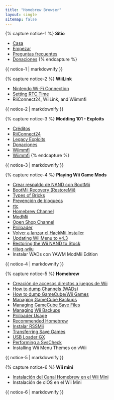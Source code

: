 ```yaml
---
title: "Homebrew Browser"
layout: single
sitemap: false
---
```


{% capture notice-1 %}
**Sitio**
+ [Casa](/)
+ [Empezar](get-started)
+ [Preguntas frecuentes](faq)
+ [Donaciones](donations)
{% endcapture %}
<div class="notice--info">{{ notice-1 | markdownify }}</div>

{% capture notice-2 %}
**WiiLink**
+ [Nintendo Wi-Fi Connection](wiimmfi)
+ [Setting RTC Time](wiiconnect24#updating-rtc-clock)
+ RiiConnect24, WiiLink, and Wiimmfi
<div class="notice--primary">{{ notice-2 | markdownify }}</div>

{% capture notice-3 %}
**Modding 101 - Exploits**
+ [Créditos](bluebomb)
+ [RiiConnect24](flashhax)
+ [Legacy Exploits](legacy-exploits)
+ [Donaciones](letterbomb)
+ [Wiimmfi](Wiimmfi)
+ [Wiimmfi](wiimmfi)
{% endcapture %}
<div class="notice--primary">{{ notice-3 | markdownify }}</div>

{% capture notice-4 %}
**Playing Wii Game Mods**
+ [Crear respaldo de NAND con BootMii](bootmii)
+ [BootMii Recovery (RestoreMii)](bootmiirecover)
+ [Types of Bricks](bricks)
+ [Prevención de bloqueos](bricks#brick-prevention)
+ [rtc](cios)
+ [Homebrew Channel](hbc)
+ [ModMii](modmii)
+ [Open Shop Channel](osc)
+ [Priiloader](priiloader)
+ [Volver a lanzar el HackMii Installer](hackmii)
+ [Updating Wii Menu to v4.3](update)
+ [Restoring the Wii NAND to Stock](wii-factory-reset)
+ [riitag-wiiu](wnd-mini)
+ Instalar WADs con YAWM ModMii Edition
<div class="notice--primary">{{ notice-4 | markdownify }}</div>

{% capture notice-5 %}
**Homebrew**
+ [Creación de accesos directos a juegos de Wii](wiigsc)
+ [How to dump Channels (WADs)](dump-wads)
+ [How to dump GameCube/Wii Games](dump-games)
+ [Managing GameCube Backups](gc-backups)
+ [Managing GameCube Save Files](gcsaves)
+ [Managing Wii Backups](wii-backups)
+ [Priiloader Usage](priiloader-usage)
+ [Recommended Homebrew](recommended-homebrew)
+ [Instalar RSSMii](rssmii)
+ [Transferring Save Games](transfer-saves)
+ [USB Loader GX](wii-loaders)
+ [Performing a SysCheck](syscheck)
+ Installing Wii Menu Themes on vWii
<div class="notice--primary">{{ notice-5 | markdownify }}</div>

{% capture notice-6 %}
**Wii mini**
+ [Instalación del Canal Homebrew en el Wii Mini](hbc-mini)
+ Instalación de cIOS en el Wii Mini
<div class="notice--primary">{{ notice-6 | markdownify }}</div>
